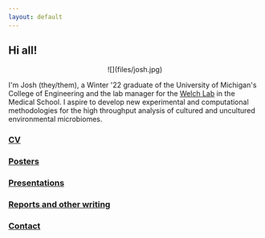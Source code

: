 ```yaml
---
layout: default
---
```

## Hi all!

<center> ![](files/josh.jpg) </center>

I'm Josh (they/them), a Winter '22 graduate of the University of Michigan's College of Engineering and the lab manager for the [Welch Lab](https://welch-lab.github.io/) in the Medical School. I aspire to develop new experimental and computational methodologies for the high throughput analysis of cultured and uncultured environmental microbiomes.

### [CV](files/jsodicoff_CV_2022_v4.pdf)

### [Posters](posters.md)

### [Presentations](presentations.md)

### [Reports and other writing](reports.md)

### [Contact](contact.md)
